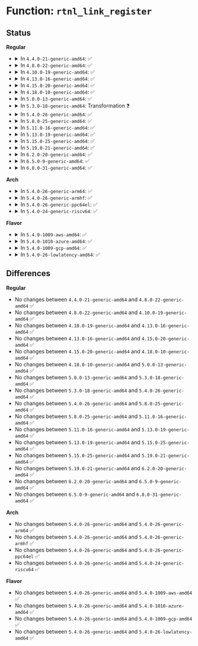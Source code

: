 # Function: <code>rtnl_link_register</code>

## Status
<b>Regular</b>
<ul>
<li>
<details>
<summary>In <code>4.4.0-21-generic-amd64</code>: ✅</summary>

```c
int rtnl_link_register(struct rtnl_link_ops * ops)
```

```json
{
  "name": "rtnl_link_register",
  "collision_type": "Unique Global",
  "inline_type": "No",
  "funcs": [
    {
      "addr": 18446744071586356688,
      "name": "rtnl_link_register",
      "external": true,
      "loc": "net/core/rtnetlink.c:324",
      "file": "net/core/rtnetlink.c",
      "inline": "seen, unknown",
      "caller_inline": [],
      "caller_func": [
        "drivers/net/tun.c:tun_init"
      ]
    }
  ],
  "symbols": [
    {
      "addr": 18446744071586356688,
      "name": "rtnl_link_register",
      "section": ".text",
      "bind": "STB_GLOBAL",
      "size": 45
    }
  ]
}
```
</details>
</li>
<li>
<details>
<summary>In <code>4.8.0-22-generic-amd64</code>: ✅</summary>

```c
int rtnl_link_register(struct rtnl_link_ops * ops)
```

```json
{
  "name": "rtnl_link_register",
  "collision_type": "Unique Global",
  "inline_type": "No",
  "funcs": [
    {
      "addr": 18446744071586789648,
      "name": "rtnl_link_register",
      "external": true,
      "loc": "net/core/rtnetlink.c:346",
      "file": "net/core/rtnetlink.c",
      "inline": "seen, unknown",
      "caller_inline": [],
      "caller_func": [
        "drivers/net/tun.c:tun_init",
        "drivers/net/ppp/ppp_generic.c:ppp_init"
      ]
    }
  ],
  "symbols": [
    {
      "addr": 18446744071586789648,
      "name": "rtnl_link_register",
      "section": ".text",
      "bind": "STB_GLOBAL",
      "size": 45
    }
  ]
}
```
</details>
</li>
<li>
<details>
<summary>In <code>4.10.0-19-generic-amd64</code>: ✅</summary>

```c
int rtnl_link_register(struct rtnl_link_ops * ops)
```

```json
{
  "name": "rtnl_link_register",
  "collision_type": "Unique Global",
  "inline_type": "No",
  "funcs": [
    {
      "addr": 18446744071586976224,
      "name": "rtnl_link_register",
      "external": true,
      "loc": "net/core/rtnetlink.c:347",
      "file": "net/core/rtnetlink.c",
      "inline": "seen, unknown",
      "caller_inline": [],
      "caller_func": [
        "drivers/net/tun.c:tun_init",
        "drivers/net/ppp/ppp_generic.c:ppp_init"
      ]
    }
  ],
  "symbols": [
    {
      "addr": 18446744071586976224,
      "name": "rtnl_link_register",
      "section": ".text",
      "bind": "STB_GLOBAL",
      "size": 45
    }
  ]
}
```
</details>
</li>
<li>
<details>
<summary>In <code>4.13.0-16-generic-amd64</code>: ✅</summary>

```c
int rtnl_link_register(struct rtnl_link_ops * ops)
```

```json
{
  "name": "rtnl_link_register",
  "collision_type": "Unique Global",
  "inline_type": "No",
  "funcs": [
    {
      "addr": 18446744071587101088,
      "name": "rtnl_link_register",
      "external": true,
      "loc": "net/core/rtnetlink.c:349",
      "file": "net/core/rtnetlink.c",
      "inline": "seen, unknown",
      "caller_inline": [],
      "caller_func": [
        "drivers/net/tun.c:tun_init",
        "drivers/net/ppp/ppp_generic.c:ppp_init"
      ]
    }
  ],
  "symbols": [
    {
      "addr": 18446744071587101088,
      "name": "rtnl_link_register",
      "section": ".text",
      "bind": "STB_GLOBAL",
      "size": 45
    }
  ]
}
```
</details>
</li>
<li>
<details>
<summary>In <code>4.15.0-20-generic-amd64</code>: ✅</summary>

```c
int rtnl_link_register(struct rtnl_link_ops * ops)
```

```json
{
  "name": "rtnl_link_register",
  "collision_type": "Unique Global",
  "inline_type": "No",
  "funcs": [
    {
      "addr": 18446744071587602944,
      "name": "rtnl_link_register",
      "external": true,
      "loc": "net/core/rtnetlink.c:318",
      "file": "net/core/rtnetlink.c",
      "inline": "seen, unknown",
      "caller_inline": [],
      "caller_func": [
        "drivers/net/tun.c:tun_init",
        "drivers/net/ppp/ppp_generic.c:ppp_init"
      ]
    }
  ],
  "symbols": [
    {
      "addr": 18446744071587602944,
      "name": "rtnl_link_register",
      "section": ".text",
      "bind": "STB_GLOBAL",
      "size": 45
    }
  ]
}
```
</details>
</li>
<li>
<details>
<summary>In <code>4.18.0-10-generic-amd64</code>: ✅</summary>

```c
int rtnl_link_register(struct rtnl_link_ops * ops)
```

```json
{
  "name": "rtnl_link_register",
  "collision_type": "Unique Global",
  "inline_type": "No",
  "funcs": [
    {
      "addr": 18446744071587912320,
      "name": "rtnl_link_register",
      "external": true,
      "loc": "net/core/rtnetlink.c:391",
      "file": "net/core/rtnetlink.c",
      "inline": "seen, unknown",
      "caller_inline": [],
      "caller_func": [
        "drivers/net/tun.c:tun_init",
        "drivers/net/ppp/ppp_generic.c:ppp_init"
      ]
    }
  ],
  "symbols": [
    {
      "addr": 18446744071587912320,
      "name": "rtnl_link_register",
      "section": ".text",
      "bind": "STB_GLOBAL",
      "size": 72
    }
  ]
}
```
</details>
</li>
<li>
<details>
<summary>In <code>5.0.0-13-generic-amd64</code>: ✅</summary>

```c
int rtnl_link_register(struct rtnl_link_ops * ops)
```

```json
{
  "name": "rtnl_link_register",
  "collision_type": "Unique Global",
  "inline_type": "No",
  "funcs": [
    {
      "addr": 18446744071588057136,
      "name": "rtnl_link_register",
      "external": true,
      "loc": "net/core/rtnetlink.c:401",
      "file": "net/core/rtnetlink.c",
      "inline": "seen, unknown",
      "caller_inline": [],
      "caller_func": [
        "drivers/net/tun.c:tun_init",
        "drivers/net/ppp/ppp_generic.c:ppp_init"
      ]
    }
  ],
  "symbols": [
    {
      "addr": 18446744071588057136,
      "name": "rtnl_link_register",
      "section": ".text",
      "bind": "STB_GLOBAL",
      "size": 72
    }
  ]
}
```
</details>
</li>
<li>
<details>
<summary>In <code>5.3.0-18-generic-amd64</code>: Transformation ❓</summary>

```c
int rtnl_link_register(struct rtnl_link_ops * ops)
```

```json
{
  "name": "rtnl_link_register",
  "collision_type": "Unique Global",
  "inline_type": "No",
  "funcs": [
    {
      "addr": 0,
      "name": "rtnl_link_register",
      "external": true,
      "loc": "net/core/rtnetlink.c:396",
      "file": "net/core/rtnetlink.c",
      "inline": "seen, unknown",
      "caller_inline": [],
      "caller_func": [
        "drivers/net/tun.c:tun_init",
        "drivers/net/ppp/ppp_generic.c:ppp_init"
      ]
    }
  ],
  "symbols": [
    {
      "addr": 18446744071588406869,
      "name": "rtnl_link_register.cold",
      "section": ".text",
      "bind": "STB_LOCAL",
      "size": 25
    },
    {
      "addr": 18446744071588372496,
      "name": "rtnl_link_register",
      "section": ".text",
      "bind": "STB_GLOBAL",
      "size": 72
    }
  ]
}
```
</details>
</li>
<li>
<details>
<summary>In <code>5.4.0-26-generic-amd64</code>: ✅</summary>

```c
int rtnl_link_register(struct rtnl_link_ops * ops)
```

```json
{
  "name": "rtnl_link_register",
  "collision_type": "Unique Global",
  "inline_type": "No",
  "funcs": [
    {
      "addr": 18446744071588578880,
      "name": "rtnl_link_register",
      "external": true,
      "loc": "net/core/rtnetlink.c:396",
      "file": "net/core/rtnetlink.c",
      "inline": "seen, unknown",
      "caller_inline": [],
      "caller_func": [
        "drivers/net/tun.c:tun_init",
        "drivers/net/ppp/ppp_generic.c:ppp_init"
      ]
    }
  ],
  "symbols": [
    {
      "addr": 18446744071588578880,
      "name": "rtnl_link_register",
      "section": ".text",
      "bind": "STB_GLOBAL",
      "size": 79
    }
  ]
}
```
</details>
</li>
<li>
<details>
<summary>In <code>5.8.0-25-generic-amd64</code>: ✅</summary>

```c
int rtnl_link_register(struct rtnl_link_ops * ops)
```

```json
{
  "name": "rtnl_link_register",
  "collision_type": "Unique Global",
  "inline_type": "No",
  "funcs": [
    {
      "addr": 18446744071589438128,
      "name": "rtnl_link_register",
      "external": true,
      "loc": "net/core/rtnetlink.c:396",
      "file": "net/core/rtnetlink.c",
      "inline": "seen, unknown",
      "caller_inline": [],
      "caller_func": [
        "drivers/net/tun.c:tun_init",
        "drivers/net/ppp/ppp_generic.c:ppp_init"
      ]
    }
  ],
  "symbols": [
    {
      "addr": 18446744071589438128,
      "name": "rtnl_link_register",
      "section": ".text",
      "bind": "STB_GLOBAL",
      "size": 201
    }
  ]
}
```
</details>
</li>
<li>
<details>
<summary>In <code>5.11.0-16-generic-amd64</code>: ✅</summary>

```c
int rtnl_link_register(struct rtnl_link_ops * ops)
```

```json
{
  "name": "rtnl_link_register",
  "collision_type": "Unique Global",
  "inline_type": "No",
  "funcs": [
    {
      "addr": 18446744071589438624,
      "name": "rtnl_link_register",
      "external": true,
      "loc": "net/core/rtnetlink.c:398",
      "file": "net/core/rtnetlink.c",
      "inline": "seen, unknown",
      "caller_inline": [],
      "caller_func": [
        "drivers/net/tun.c:tun_init",
        "drivers/net/ppp/ppp_generic.c:ppp_init"
      ]
    }
  ],
  "symbols": [
    {
      "addr": 18446744071589438624,
      "name": "rtnl_link_register",
      "section": ".text",
      "bind": "STB_GLOBAL",
      "size": 201
    }
  ]
}
```
</details>
</li>
<li>
<details>
<summary>In <code>5.13.0-19-generic-amd64</code>: ✅</summary>

```c
int rtnl_link_register(struct rtnl_link_ops * ops)
```

```json
{
  "name": "rtnl_link_register",
  "collision_type": "Unique Global",
  "inline_type": "No",
  "funcs": [
    {
      "addr": 18446744071589336240,
      "name": "rtnl_link_register",
      "external": true,
      "loc": "net/core/rtnetlink.c:398",
      "file": "net/core/rtnetlink.c",
      "inline": "seen, unknown",
      "caller_inline": [],
      "caller_func": [
        "drivers/net/tun.c:tun_init",
        "drivers/net/ppp/ppp_generic.c:ppp_init"
      ]
    }
  ],
  "symbols": [
    {
      "addr": 18446744071589336240,
      "name": "rtnl_link_register",
      "section": ".text",
      "bind": "STB_GLOBAL",
      "size": 201
    }
  ]
}
```
</details>
</li>
<li>
<details>
<summary>In <code>5.15.0-25-generic-amd64</code>: ✅</summary>

```c
int rtnl_link_register(struct rtnl_link_ops * ops)
```

```json
{
  "name": "rtnl_link_register",
  "collision_type": "Unique Global",
  "inline_type": "No",
  "funcs": [
    {
      "addr": 18446744071590066336,
      "name": "rtnl_link_register",
      "external": true,
      "loc": "net/core/rtnetlink.c:398",
      "file": "net/core/rtnetlink.c",
      "inline": "seen, unknown",
      "caller_inline": [],
      "caller_func": [
        "drivers/net/tun.c:tun_init",
        "drivers/net/ppp/ppp_generic.c:ppp_init",
        "drivers/net/wwan/wwan_core.c:wwan_init"
      ]
    }
  ],
  "symbols": [
    {
      "addr": 18446744071590066336,
      "name": "rtnl_link_register",
      "section": ".text",
      "bind": "STB_GLOBAL",
      "size": 83
    }
  ]
}
```
</details>
</li>
<li>
<details>
<summary>In <code>5.19.0-21-generic-amd64</code>: ✅</summary>

```c
int rtnl_link_register(struct rtnl_link_ops * ops)
```

```json
{
  "name": "rtnl_link_register",
  "collision_type": "Unique Global",
  "inline_type": "No",
  "funcs": [
    {
      "addr": 18446744071591611200,
      "name": "rtnl_link_register",
      "external": true,
      "loc": "net/core/rtnetlink.c:435",
      "file": "net/core/rtnetlink.c",
      "inline": "seen, unknown",
      "caller_inline": [],
      "caller_func": [
        "drivers/net/tun.c:tun_init",
        "drivers/net/ppp/ppp_generic.c:ppp_init",
        "drivers/net/wwan/wwan_core.c:wwan_init"
      ]
    }
  ],
  "symbols": [
    {
      "addr": 18446744071591611200,
      "name": "rtnl_link_register",
      "section": ".text",
      "bind": "STB_GLOBAL",
      "size": 90
    }
  ]
}
```
</details>
</li>
<li>
<details>
<summary>In <code>6.2.0-20-generic-amd64</code>: ✅</summary>

```c
int rtnl_link_register(struct rtnl_link_ops * ops)
```

```json
{
  "name": "rtnl_link_register",
  "collision_type": "Unique Global",
  "inline_type": "No",
  "funcs": [
    {
      "addr": 18446744071593393248,
      "name": "rtnl_link_register",
      "external": true,
      "loc": "net/core/rtnetlink.c:436",
      "file": "net/core/rtnetlink.c",
      "inline": "seen, unknown",
      "caller_inline": [],
      "caller_func": [
        "drivers/net/tun.c:tun_init",
        "drivers/net/ppp/ppp_generic.c:ppp_init",
        "drivers/net/wwan/wwan_core.c:wwan_init"
      ]
    }
  ],
  "symbols": [
    {
      "addr": 18446744071593393248,
      "name": "rtnl_link_register",
      "section": ".text",
      "bind": "STB_GLOBAL",
      "size": 90
    }
  ]
}
```
</details>
</li>
<li>
<details>
<summary>In <code>6.5.0-9-generic-amd64</code>: ✅</summary>

```c
int rtnl_link_register(struct rtnl_link_ops * ops)
```

```json
{
  "name": "rtnl_link_register",
  "collision_type": "Unique Global",
  "inline_type": "No",
  "funcs": [
    {
      "addr": 18446744071593856896,
      "name": "rtnl_link_register",
      "external": true,
      "loc": "net/core/rtnetlink.c:439",
      "file": "net/core/rtnetlink.c",
      "inline": "seen, unknown",
      "caller_inline": [],
      "caller_func": [
        "drivers/net/tun.c:tun_init",
        "drivers/net/ppp/ppp_generic.c:ppp_init",
        "drivers/net/wwan/wwan_core.c:wwan_init"
      ]
    }
  ],
  "symbols": [
    {
      "addr": 18446744071593856896,
      "name": "rtnl_link_register",
      "section": ".text",
      "bind": "STB_GLOBAL",
      "size": 90
    }
  ]
}
```
</details>
</li>
<li>
<details>
<summary>In <code>6.8.0-31-generic-amd64</code>: ✅</summary>

```c
int rtnl_link_register(struct rtnl_link_ops * ops)
```

```json
{
  "name": "rtnl_link_register",
  "collision_type": "Unique Global",
  "inline_type": "No",
  "funcs": [
    {
      "addr": 18446744071594639392,
      "name": "rtnl_link_register",
      "external": true,
      "loc": "net/core/rtnetlink.c:434",
      "file": "net/core/rtnetlink.c",
      "inline": "seen, unknown",
      "caller_inline": [],
      "caller_func": [
        "drivers/net/netkit.c:netkit_init",
        "drivers/net/tun.c:tun_init",
        "drivers/net/ppp/ppp_generic.c:ppp_init"
      ]
    }
  ],
  "symbols": [
    {
      "addr": 18446744071594639392,
      "name": "rtnl_link_register",
      "section": ".text",
      "bind": "STB_GLOBAL",
      "size": 90
    }
  ]
}
```
</details>
</li>
</ul>
<b>Arch</b>
<ul>
<li>
<details>
<summary>In <code>5.4.0-26-generic-arm64</code>: ✅</summary>

```c
int rtnl_link_register(struct rtnl_link_ops * ops)
```

```json
{
  "name": "rtnl_link_register",
  "collision_type": "Unique Global",
  "inline_type": "No",
  "funcs": [
    {
      "addr": 18446603336502125152,
      "name": "rtnl_link_register",
      "external": true,
      "loc": "net/core/rtnetlink.c:396",
      "file": "net/core/rtnetlink.c",
      "inline": "seen, unknown",
      "caller_inline": [],
      "caller_func": [
        "drivers/net/tun.c:tun_init",
        "drivers/net/ppp/ppp_generic.c:ppp_init"
      ]
    }
  ],
  "symbols": [
    {
      "addr": 18446603336502125152,
      "name": "rtnl_link_register",
      "section": ".text",
      "bind": "STB_GLOBAL",
      "size": 120
    }
  ]
}
```
</details>
</li>
<li>
<details>
<summary>In <code>5.4.0-26-generic-armhf</code>: ✅</summary>

```c
int rtnl_link_register(struct rtnl_link_ops * ops)
```

```json
{
  "name": "rtnl_link_register",
  "collision_type": "Unique Global",
  "inline_type": "No",
  "funcs": [
    {
      "addr": 3234868244,
      "name": "rtnl_link_register",
      "external": true,
      "loc": "net/core/rtnetlink.c:396",
      "file": "net/core/rtnetlink.c",
      "inline": "seen, unknown",
      "caller_inline": [],
      "caller_func": [
        "drivers/net/tun.c:tun_init",
        "drivers/net/ppp/ppp_generic.c:ppp_init"
      ]
    }
  ],
  "symbols": [
    {
      "addr": 3234868244,
      "name": "rtnl_link_register",
      "section": ".text",
      "bind": "STB_GLOBAL",
      "size": 120
    }
  ]
}
```
</details>
</li>
<li>
<details>
<summary>In <code>5.4.0-26-generic-ppc64el</code>: ✅</summary>

```c
int rtnl_link_register(struct rtnl_link_ops * ops)
```

```json
{
  "name": "rtnl_link_register",
  "collision_type": "Unique Global",
  "inline_type": "No",
  "funcs": [
    {
      "addr": 13835058055295584688,
      "name": "rtnl_link_register",
      "external": true,
      "loc": "net/core/rtnetlink.c:396",
      "file": "net/core/rtnetlink.c",
      "inline": "seen, unknown",
      "caller_inline": [],
      "caller_func": [
        "drivers/net/tun.c:tun_init",
        "drivers/net/ppp/ppp_generic.c:ppp_init"
      ]
    }
  ],
  "symbols": [
    {
      "addr": 13835058055295584688,
      "name": "rtnl_link_register",
      "section": ".text",
      "bind": "STB_GLOBAL",
      "size": 172
    }
  ]
}
```
</details>
</li>
<li>
<details>
<summary>In <code>5.4.0-24-generic-riscv64</code>: ✅</summary>

```c
int rtnl_link_register(struct rtnl_link_ops * ops)
```

```json
{
  "name": "rtnl_link_register",
  "collision_type": "Unique Global",
  "inline_type": "No",
  "funcs": [
    {
      "addr": 18446743936278387416,
      "name": "rtnl_link_register",
      "external": true,
      "loc": "net/core/rtnetlink.c:396",
      "file": "net/core/rtnetlink.c",
      "inline": "seen, unknown",
      "caller_inline": [],
      "caller_func": [
        "drivers/net/tun.c:tun_init",
        "drivers/net/ppp/ppp_generic.c:ppp_init"
      ]
    }
  ],
  "symbols": [
    {
      "addr": 18446743936278387416,
      "name": "rtnl_link_register",
      "section": ".text",
      "bind": "STB_GLOBAL",
      "size": 108
    }
  ]
}
```
</details>
</li>
</ul>
<b>Flavor</b>
<ul>
<li>
<details>
<summary>In <code>5.4.0-1009-aws-amd64</code>: ✅</summary>

```c
int rtnl_link_register(struct rtnl_link_ops * ops)
```

```json
{
  "name": "rtnl_link_register",
  "collision_type": "Unique Global",
  "inline_type": "No",
  "funcs": [
    {
      "addr": 18446744071588185616,
      "name": "rtnl_link_register",
      "external": true,
      "loc": "net/core/rtnetlink.c:396",
      "file": "net/core/rtnetlink.c",
      "inline": "seen, unknown",
      "caller_inline": [],
      "caller_func": [
        "drivers/net/tun.c:tun_init",
        "drivers/net/ppp/ppp_generic.c:ppp_init"
      ]
    }
  ],
  "symbols": [
    {
      "addr": 18446744071588185616,
      "name": "rtnl_link_register",
      "section": ".text",
      "bind": "STB_GLOBAL",
      "size": 79
    }
  ]
}
```
</details>
</li>
<li>
<details>
<summary>In <code>5.4.0-1010-azure-amd64</code>: ✅</summary>

```c
int rtnl_link_register(struct rtnl_link_ops * ops)
```

```json
{
  "name": "rtnl_link_register",
  "collision_type": "Unique Global",
  "inline_type": "No",
  "funcs": [
    {
      "addr": 18446744071587898448,
      "name": "rtnl_link_register",
      "external": true,
      "loc": "net/core/rtnetlink.c:396",
      "file": "net/core/rtnetlink.c",
      "inline": "seen, unknown",
      "caller_inline": [],
      "caller_func": [
        "drivers/net/tun.c:tun_init",
        "drivers/net/vxlan.c:vxlan_init_module",
        "drivers/net/ppp/ppp_generic.c:ppp_init"
      ]
    }
  ],
  "symbols": [
    {
      "addr": 18446744071587898448,
      "name": "rtnl_link_register",
      "section": ".text",
      "bind": "STB_GLOBAL",
      "size": 79
    }
  ]
}
```
</details>
</li>
<li>
<details>
<summary>In <code>5.4.0-1009-gcp-amd64</code>: ✅</summary>

```c
int rtnl_link_register(struct rtnl_link_ops * ops)
```

```json
{
  "name": "rtnl_link_register",
  "collision_type": "Unique Global",
  "inline_type": "No",
  "funcs": [
    {
      "addr": 18446744071588517440,
      "name": "rtnl_link_register",
      "external": true,
      "loc": "net/core/rtnetlink.c:396",
      "file": "net/core/rtnetlink.c",
      "inline": "seen, unknown",
      "caller_inline": [],
      "caller_func": [
        "drivers/net/tun.c:tun_init",
        "drivers/net/ppp/ppp_generic.c:ppp_init"
      ]
    }
  ],
  "symbols": [
    {
      "addr": 18446744071588517440,
      "name": "rtnl_link_register",
      "section": ".text",
      "bind": "STB_GLOBAL",
      "size": 79
    }
  ]
}
```
</details>
</li>
<li>
<details>
<summary>In <code>5.4.0-26-lowlatency-amd64</code>: ✅</summary>

```c
int rtnl_link_register(struct rtnl_link_ops * ops)
```

```json
{
  "name": "rtnl_link_register",
  "collision_type": "Unique Global",
  "inline_type": "No",
  "funcs": [
    {
      "addr": 18446744071588654368,
      "name": "rtnl_link_register",
      "external": true,
      "loc": "net/core/rtnetlink.c:396",
      "file": "net/core/rtnetlink.c",
      "inline": "seen, unknown",
      "caller_inline": [],
      "caller_func": [
        "drivers/net/tun.c:tun_init",
        "drivers/net/ppp/ppp_generic.c:ppp_init"
      ]
    }
  ],
  "symbols": [
    {
      "addr": 18446744071588654368,
      "name": "rtnl_link_register",
      "section": ".text",
      "bind": "STB_GLOBAL",
      "size": 79
    }
  ]
}
```
</details>
</li>
</ul>

## Differences
<b>Regular</b>
<ul>
<li>
No changes between <code>4.4.0-21-generic-amd64</code> and <code>4.8.0-22-generic-amd64</code> ✅
</li>
<li>
No changes between <code>4.8.0-22-generic-amd64</code> and <code>4.10.0-19-generic-amd64</code> ✅
</li>
<li>
No changes between <code>4.10.0-19-generic-amd64</code> and <code>4.13.0-16-generic-amd64</code> ✅
</li>
<li>
No changes between <code>4.13.0-16-generic-amd64</code> and <code>4.15.0-20-generic-amd64</code> ✅
</li>
<li>
No changes between <code>4.15.0-20-generic-amd64</code> and <code>4.18.0-10-generic-amd64</code> ✅
</li>
<li>
No changes between <code>4.18.0-10-generic-amd64</code> and <code>5.0.0-13-generic-amd64</code> ✅
</li>
<li>
No changes between <code>5.0.0-13-generic-amd64</code> and <code>5.3.0-18-generic-amd64</code> ✅
</li>
<li>
No changes between <code>5.3.0-18-generic-amd64</code> and <code>5.4.0-26-generic-amd64</code> ✅
</li>
<li>
No changes between <code>5.4.0-26-generic-amd64</code> and <code>5.8.0-25-generic-amd64</code> ✅
</li>
<li>
No changes between <code>5.8.0-25-generic-amd64</code> and <code>5.11.0-16-generic-amd64</code> ✅
</li>
<li>
No changes between <code>5.11.0-16-generic-amd64</code> and <code>5.13.0-19-generic-amd64</code> ✅
</li>
<li>
No changes between <code>5.13.0-19-generic-amd64</code> and <code>5.15.0-25-generic-amd64</code> ✅
</li>
<li>
No changes between <code>5.15.0-25-generic-amd64</code> and <code>5.19.0-21-generic-amd64</code> ✅
</li>
<li>
No changes between <code>5.19.0-21-generic-amd64</code> and <code>6.2.0-20-generic-amd64</code> ✅
</li>
<li>
No changes between <code>6.2.0-20-generic-amd64</code> and <code>6.5.0-9-generic-amd64</code> ✅
</li>
<li>
No changes between <code>6.5.0-9-generic-amd64</code> and <code>6.8.0-31-generic-amd64</code> ✅
</li>
</ul>
<b>Arch</b>
<ul>
<li>
No changes between <code>5.4.0-26-generic-amd64</code> and <code>5.4.0-26-generic-arm64</code> ✅
</li>
<li>
No changes between <code>5.4.0-26-generic-amd64</code> and <code>5.4.0-26-generic-armhf</code> ✅
</li>
<li>
No changes between <code>5.4.0-26-generic-amd64</code> and <code>5.4.0-26-generic-ppc64el</code> ✅
</li>
<li>
No changes between <code>5.4.0-26-generic-amd64</code> and <code>5.4.0-24-generic-riscv64</code> ✅
</li>
</ul>
<b>Flavor</b>
<ul>
<li>
No changes between <code>5.4.0-26-generic-amd64</code> and <code>5.4.0-1009-aws-amd64</code> ✅
</li>
<li>
No changes between <code>5.4.0-26-generic-amd64</code> and <code>5.4.0-1010-azure-amd64</code> ✅
</li>
<li>
No changes between <code>5.4.0-26-generic-amd64</code> and <code>5.4.0-1009-gcp-amd64</code> ✅
</li>
<li>
No changes between <code>5.4.0-26-generic-amd64</code> and <code>5.4.0-26-lowlatency-amd64</code> ✅
</li>
</ul>
